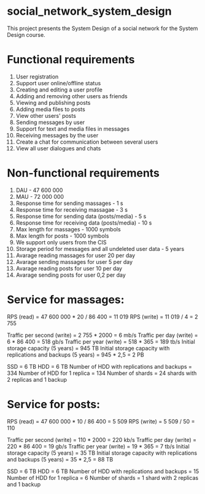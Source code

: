 # social_network_system_design
This project presents the System Design of a social network for the System Design course.

# Functional requirements

1. User registration
2. Support user online/offline status
3. Creating and editing a user profile
4. Adding and removing other users as friends
5. Viewing and publishing posts
6. Adding media files to posts
7. View other users' posts
8. Sending messages by user
9. Support for text and media files in messages
10. Receiving messages by the user
11. Create a chat for communication between several users
12. View all user dialogues and chats


# Non-functional requirements

1. DAU - 47 600 000
2. MAU - 72 000 000
3. Response time for sending massages - 1 s
4. Response time for receiving massagae - 3 s
5. Response time for sending data (posts/media) - 5 s
6. Response time for receiving data (posts/media) - 10 s
7. Max length for massages - 1000 symbols
8. Max length for posts - 1000 symbols
9. We support only users from the CIS
10. Storage period for messages and all undeleted user data - 5 years
11. Avarage reading massages for user 20 per day
12. Avarage sending massages for user 5 per day
13. Avarage reading posts for user 10 per day
14. Avarage sending posts for user 0,2 per day

# Service for massages:

RPS (read) = 47 600 000 * 20 / 86 400 = 11 019
RPS (write) = 11 019 / 4 = 2 755

Traffic per second (write) = 2 755 * 2000 = 6 mb/s
Traffic per day (write) = 6 * 86 400 = 518 gb/s
Traffic per year (write) = 518 * 365 = 189 tb/s
Initial storage capacity (5 years) = 945 TB
Initial storage capacity with replications and backups (5 years) = 945 * 2,5 = 2 PB

SSD = 6 TB
HDD = 6 TB
Number of HDD with replications and backups = 334
Number of HDD for 1 replica = 134
Number of shards = 24 shards with 2 replicas and 1 backup

# Service for posts:
RPS (read) = 47 600 000 * 10 / 86 400 = 5 509
RPS (write) = 5 509 / 50 = 110

Traffic per second (write) = 110 * 2000 = 220 kb/s
Traffic per day (write) = 220 * 86 400 = 19 gb/s
Traffic per year (write) = 19 * 365 = 7 tb/s
Initial storage capacity (5 years) = 35 TB
Initial storage capacity with replications and backups (5 years) = 35 * 2,5 = 88 TB

SSD = 6 TB
HDD = 6 TB
Number of HDD with replications and backups = 15
Number of HDD for 1 replica = 6 
Number of shards = 1 shard with 2 replicas and 1 backup



